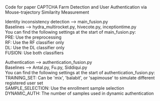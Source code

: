 Code for paper CAPTCHA Farm Detection and User Authentication via Mouse-trajectory Similarity Measurement  

Identity inconsistency detection --> main_fusion.py  
Baselines --> hydra_multirocket.py, hivecote.py, inceptiontime.py  
You can find the following settings at the start of main_fusion.py:  
PRE: Use the preprocessing  
RF: Use the RF classifier only  
DL:  Use the DL classifier only  
FUSION:  Use both classifiers  

Authentication --> authentication_fusion.py  
Baselines --> Antal.py, Fu.py, Siddiqui.py  
You can find the following settings at the start of authentication_fusion.py:  
TRAINING_SET: Can be 'mix', 'balabit', or 'sapimouse' to simulate different registered user set  
SAMPLE_SELECTION: Use the enrollment sample selection  
DYNAMIC_AUTH: The number of samples used in dynamic authentication  
